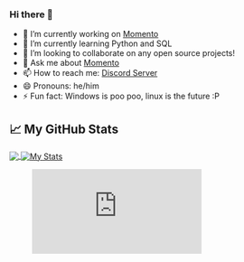 ### Hi there 👋

- 🔭 I’m currently working on [Momento](https://github.com/momentodevs/Momento)
- 🌱 I’m currently learning Python and SQL
- 👯 I’m looking to collaborate on any open source projects!
- 💬 Ask me about [Momento](https://github.com/momentodevs/Momento)
- 📫 How to reach me: [Discord Server](https://discord.gg/wfsSRp8s7J)
- 😄 Pronouns: he/him
- ⚡ Fun fact: Windows is poo poo, linux is the future :P

<!--
**timmy-time/timmy-time** is a ✨ _special_ ✨ repository because its `README.md` (this file) appears on your GitHub profile.

Here are some ideas to get you started:

- 🔭 I’m currently working on ...
- 🌱 I’m currently learning ...
- 👯 I’m looking to collaborate on ...
- 🤔 I’m looking for help with ...
- 💬 Ask me about anything Python related
- 📫 How to reach me: ...
- 😄 Pronouns: ...
- ⚡ Fun fact: ...
-->

## &#x1f4c8; My GitHub Stats

<a href="https://github.com/natterstefan/natterstefan">
  <img align="center" src="https://github-readme-stats.vercel.app/api/top-langs/?username=timmy-time&hide=java,html&title_color=ffffff&text_color=c9cacc&icon_color=2bbc8a&bg_color=1d1f21" />
</a>

<a href="https://github.com/timmy-time/timmy-time">
  <img align="center" src="https://github-readme-stats.vercel.app/api?username=timmy-time&show_icons=true&line_height=27&count_private=true&title_color=ffffff&text_color=c9cacc&icon_color=2bbc8a&bg_color=1d1f21" alt="My Stats" />
</a>
<figure><embed src="https://wakatime.com/share/@b920b284-3cde-4cd4-b72e-f7f22d050b16/8e2116d2-19c7-4a26-b1bd-92aab387f78e.svg"></embed></figure>


